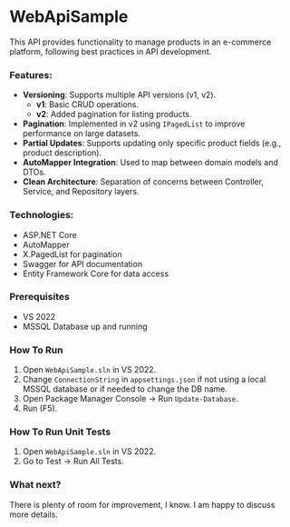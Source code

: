 # WebApiSample
This API provides functionality to manage products in an e-commerce platform, following best practices in API development.

### Features:
- **Versioning**: Supports multiple API versions (v1, v2).
  - **v1**: Basic CRUD operations.
  - **v2**: Added pagination for listing products.
- **Pagination**: Implemented in v2 using `IPagedList` to improve performance on large datasets.
- **Partial Updates**: Supports updating only specific product fields (e.g., product description).
- **AutoMapper Integration**: Used to map between domain models and DTOs.
- **Clean Architecture**: Separation of concerns between Controller, Service, and Repository layers.

### Technologies:
- ASP.NET Core
- AutoMapper
- X.PagedList for pagination
- Swagger for API documentation
- Entity Framework Core for data access

### Prerequisites

- VS 2022
- MSSQL Database up and running

### How To Run
1. Open `WebApiSample.sln` in VS 2022.
1. Change `ConnectionString` in `appsettings.json` if not using a local MSSQL database or if needed to change the DB name.
1. Open Package Manager Console -> Run `Update-Database`.
1. Run (F5).

### How To Run Unit Tests
1. Open `WebApiSample.sln` in VS 2022.
1. Go to Test -> Run All Tests.

### What next?
There is plenty of room for improvement, I know. I am happy to discuss more details.